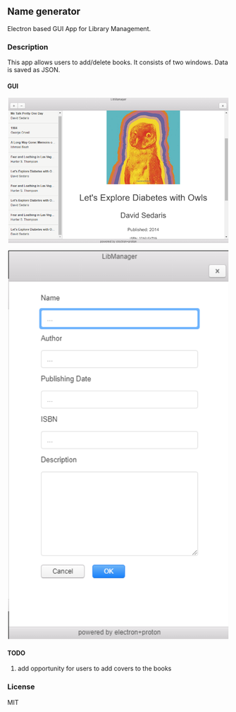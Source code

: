## Name generator

Electron based GUI App for Library Management.

### Description
This app allows users to add/delete books.
It consists of two windows. Data is saved as JSON.

#### GUI 
<p align="center">
  <img src="./img/gui.png" width="500">
</p>

<p align="center">
  <img src="./img/gui2.png" width="500">
</p>

#### TODO
1. add opportunity for users to add covers to the books
### License
MIT
